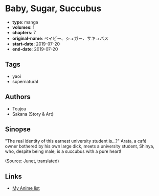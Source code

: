 # Baby, Sugar, Succubus

-   **type**: manga
-   **volumes**: 1
-   **chapters**: 7
-   **original-name**: ベイビー、シュガー、サキュバス
-   **start-date**: 2019-07-20
-   **end-date**: 2019-07-20

## Tags

-   yaoi
-   supernatural

## Authors

-   Toujou
-   Sakana (Story & Art)

## Sinopse

"The real identity of this earnest university student is...?" Arata, a café owner bothered by his own large dick, meets a university student, Shinya, who, despite being male, is a succubus with a pure heart!

(Source: Junet, translated)

## Links

-   [My Anime list](https://myanimelist.net/manga/135245/Baby_Sugar_Succubus)

